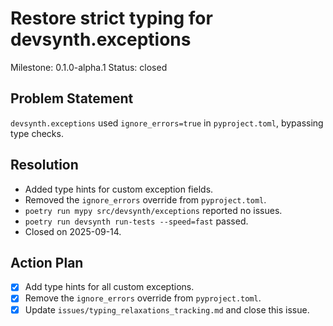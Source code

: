 # Restore strict typing for devsynth.exceptions
Milestone: 0.1.0-alpha.1
Status: closed

## Problem Statement
`devsynth.exceptions` used `ignore_errors=true` in `pyproject.toml`, bypassing type checks.

## Resolution
- Added type hints for custom exception fields.
- Removed the `ignore_errors` override from `pyproject.toml`.
- `poetry run mypy src/devsynth/exceptions` reported no issues.
- `poetry run devsynth run-tests --speed=fast` passed.
- Closed on 2025-09-14.

## Action Plan
- [x] Add type hints for all custom exceptions.
- [x] Remove the `ignore_errors` override from `pyproject.toml`.
- [x] Update `issues/typing_relaxations_tracking.md` and close this issue.
